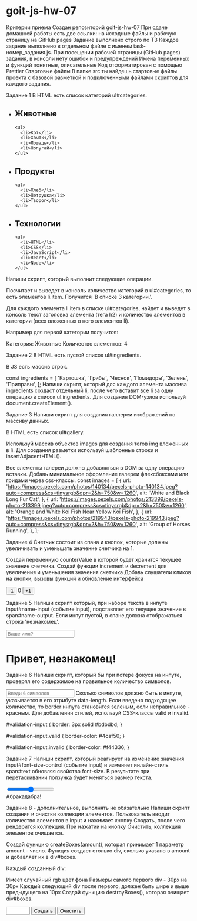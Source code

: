 # goit-js-hw-07
Критерии приема
Создан репозиторий goit-js-hw-07
При сдаче домашней работы есть две ссылки: на исходные файлы и рабочую страницу на GitHub pages
Задание выполнено строго по ТЗ
Каждое задание выполнено в отдельном файле с именем task-номер_задания.js.
При посещении рабочей страницы (GitHub pages) задания, в консоли нету ошибок и предупреждений
Имена переменных и функций понятные, описательные
Код отформатирован с помощью Prettier
Стартовые файлы
В папке src ты найдешь стартовые файлы проекта с базовой разметкой и подключенными файлами скриптов для каждого задания.

Задание 1
В HTML есть список категорий ul#categories.

<ul id="categories">
  <li class="item">
    <h2>Животные</h2>

    <ul>
      <li>Кот</li>
      <li>Хомяк</li>
      <li>Лошадь</li>
      <li>Попугай</li>
    </ul>
  </li>
  <li class="item">
    <h2>Продукты</h2>

    <ul>
      <li>Хлеб</li>
      <li>Петрушка</li>
      <li>Творог</li>
    </ul>
  </li>
  <li class="item">
    <h2>Технологии</h2>

    <ul>
      <li>HTML</li>
      <li>CSS</li>
      <li>JavaScript</li>
      <li>React</li>
      <li>Node</li>
    </ul>
  </li>
</ul>
Напиши скрипт, который выполнит следующие операции.

Посчитает и выведет в консоль количество категорий в ul#categories, то есть элементов li.item. Получится 'В списке 3 категории.'.

Для каждого элемента li.item в списке ul#categories, найдет и выведет в консоль текст заголовка элемента (тега h2) и количество элементов в категории (всех вложенных в него элементов li).

Например для первой категории получится:

Категория: Животные
Количество элементов: 4

Задание 2
В HTML есть пустой список ul#ingredients.

<ul id="ingredients"></ul>
В JS есть массив строк.

const ingredients = [
  'Картошка',
  'Грибы',
  'Чеснок',
  'Помидоры',
  'Зелень',
  'Приправы',
];
Напиши скрипт, который для каждого элемента массива ingredients создаст отдельный li, после чего вставит все li за одну операцию в список ul.ingredients. Для создания DOM-узлов используй document.createElement().

Задание 3
Напиши скрипт для создания галлереи изображений по массиву данных.

В HTML есть список ul#gallery.

<ul id="gallery"></ul>
Используй массив объектов images для создания тегов img вложенных в li. Для создания разметки используй шаблонные строки и insertAdjacentHTML().

Все элементы галереи должны добавляться в DOM за одну операцию вставки.
Добавь минимальное оформление галереи флексбоксами или гридами через css-классы.
const images = [
  {
    url:
      'https://images.pexels.com/photos/140134/pexels-photo-140134.jpeg?auto=compress&cs=tinysrgb&dpr=2&h=750&w=1260',
    alt: 'White and Black Long Fur Cat',
  },
  {
    url:
      'https://images.pexels.com/photos/213399/pexels-photo-213399.jpeg?auto=compress&cs=tinysrgb&dpr=2&h=750&w=1260',
    alt: 'Orange and White Koi Fish Near Yellow Koi Fish',
  },
  {
    url:
      'https://images.pexels.com/photos/219943/pexels-photo-219943.jpeg?auto=compress&cs=tinysrgb&dpr=2&h=750&w=1260',
    alt: 'Group of Horses Running',
  },
];

Задание 4
Счетчик состоит из спана и кнопок, которые должны увеличивать и уменьшать значение счетчика на 1.

Создай переменную counterValue в которой будет хранится текущее значение счетчика.
Создай функции increment и decrement для увеличения и уменьшения значения счетчика
Добавь слушатели кликов на кнопки, вызовы функций и обновление интерфейса
<div id="counter">
  <button type="button" data-action="decrement">-1</button>
  <span id="value">0</span>
  <button type="button" data-action="increment">+1</button>
</div>

Задание 5
Напиши скрипт который, при наборе текста в инпуте input#name-input (событие input), подставляет его текущее значение в span#name-output. Если инпут пустой, в спане должна отображаться строка 'незнакомец'.

<input type="text" placeholder="Ваше имя?" id="name-input" />
<h1>Привет, <span id="name-output">незнакомец</span>!</h1>

Задание 6
Напиши скрипт, который бы при потере фокуса на инпуте, проверял его содержимое на правильное количество символов.

<input
  type="text"
  id="validation-input"
  data-length="6"
  placeholder="Введи 6 символов"
/>
Сколько символов должно быть в инпуте, указывается в его атрибуте data-length.
Если введено подходящее количество, то border инпута становится зеленым, если неправильное - красным.
Для добавления стилей, используй CSS-классы valid и invalid.

#validation-input {
  border: 3px solid #bdbdbd;
}

#validation-input.valid {
  border-color: #4caf50;
}

#validation-input.invalid {
  border-color: #f44336;
}

Задание 7
Напиши скрипт, который реагирует на изменение значения input#font-size-control (событие input) и изменяет инлайн-стиль span#text обновляя свойство font-size. В результате при перетаскивании ползунка будет меняться размер текста.

<input id="font-size-control" type="range" />
<br />
<span id="text">Абракадабра!</span>

Задание 8 - дополнительное, выполнять не обязательно
Напиши скрипт создания и очистки коллекции элементов. Пользователь вводит количество элементов в input и нажимает кнопку Создать, после чего рендерится коллекция. При нажатии на кнопку Очистить, коллекция элементов очищается.

Создай функцию createBoxes(amount), которая принимает 1 параметр amount - число. Функция создает столько div, сколько указано в amount и добавляет их в div#boxes.

Каждый созданный div:

Имеет случайный rgb цвет фона
Размеры самого первого div - 30px на 30px
Каждый следующий div после первого, должен быть шире и выше предыдущего на 10px
Создай функцию destroyBoxes(), которая очищает div#boxes.

<div id="controls">
  <input type="number" min="0" max="100" step="1" />
  <button type="button" data-action="render">Создать</button>
  <button type="button" data-action="destroy">Очистить</button>
</div>

<div id="boxes"></div>
